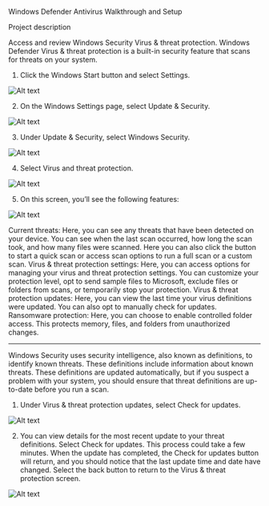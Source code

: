 Windows Defender Antivirus Walkthrough and Setup

Project description

Access and review Windows Security Virus & threat protection. Windows Defender Virus & threat protection is a built-in security feature that scans for threats on your system.

1. Click the Windows Start button and select Settings.

![Alt text](https://github.com/Bryan-Mahadeea/Win-Def-Ant/blob/main/1.png)

2. On the Windows Settings page, select Update & Security.

![Alt text](https://github.com/Bryan-Mahadeea/Win-Def-Ant/blob/main/2.png)

3. Under Update & Security, select Windows Security.

![Alt text](https://github.com/Bryan-Mahadeea/Win-Def-Ant/blob/main/3.png)

4. Select Virus and threat protection.

![Alt text](https://github.com/Bryan-Mahadeea/Win-Def-Ant/blob/main/4.png)

5. On this screen, you’ll see the following features:

![Alt text](https://github.com/Bryan-Mahadeea/Win-Def-Ant/blob/main/5.png)

Current threats: Here, you can see any threats that have been detected on your device. You can see when the last scan occurred, how long the scan took, and how many files were scanned. Here you can also click the button to start a quick scan or access scan options to run a full scan or a custom scan.
Virus & threat protection settings: Here, you can access options for managing your virus and threat protection settings. You can customize your protection level, opt to send sample files to Microsoft, exclude files or folders from scans, or temporarily stop your protection.
Virus & threat protection updates: Here, you can view the last time your virus definitions were updated. You can also opt to manually check for updates.
Ransomware protection: Here, you can choose to enable controlled folder access. This protects memory, files, and folders from unauthorized changes.


------------------------------------

Windows Security uses security intelligence, also known as definitions, to identify known threats. These definitions include information about known threats. These definitions are updated automatically, but if you suspect a problem with your system, you should ensure that threat definitions are up-to-date before you run a scan.

1. Under Virus & threat protection updates, select Check for updates.

![Alt text](https://github.com/Bryan-Mahadeea/Win-Def-Ant/blob/main/6.png)

2. You can view details for the most recent update to your threat definitions. Select Check for updates. This process could take a few minutes. When the update has completed, the Check for updates button will return, and you should notice that the last update time and date have changed. Select the back button to return to the Virus & threat protection screen.

![Alt text](https://github.com/Bryan-Mahadeea/Win-Def-Ant/blob/main/7.png)

